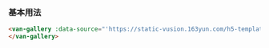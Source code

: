 ### 基本用法

``` html
<van-gallery :data-source="'https://static-vusion.163yun.com/h5-template/cat.jpeg'">
</van-gallery>
```
